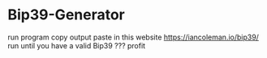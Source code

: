 # Bip39-Generator
run program
copy output
paste in this website https://iancoleman.io/bip39/
run until you have a valid Bip39
???
profit
